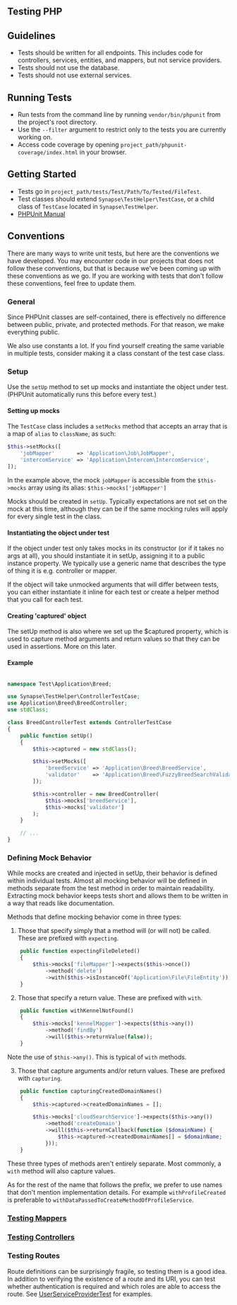 ## Testing PHP ##

## Guidelines ##
* Tests should be written for all endpoints. This includes code for controllers, services, entities, and mappers, but not service providers.
* Tests should not use the database.
* Tests should not use external services.

## Running Tests ##
* Run tests from the command line by running `vendor/bin/phpunit` from the project's root directory.
* Use the `--filter` argument to restrict only to the tests you are currently working on.
* Access code coverage by opening `project_path/phpunit-coverage/index.html` in your browser.

## Getting Started ##
* Tests go in `project_path/tests/Test/Path/To/Tested/FileTest`.
* Test classes should extend `Synapse\TestHelper\TestCase`, or a child class of `TestCase` located in `Synapse\TestHelper`.
* [PHPUnit Manual](http://phpunit.de/manual/4.0/en/index.html)

## Conventions
There are many ways to write unit tests, but here are the conventions we have developed.
You may encounter code in our projects that does not follow these conventions, but that is
because we've been coming up with these conventions as we go. If you are working with
tests that don't follow these conventions, feel free to update them.

### General

Since PHPUnit classes are self-contained, there is effectively no difference between
public, private, and protected methods. For that reason, we make everything public.

We also use constants a lot. If you find yourself creating the same variable in multiple
tests, consider making it a class constant of the test case class.

### Setup

Use the `setUp` method to set up mocks and instantiate the object under test. (PHPUnit automatically runs this before every test.)

#### Setting up mocks

The `TestCase` class includes a `setMocks` method that accepts an array that is a map of `alias` to `className`, as such:

```PHP
$this->setMocks([
    'jobMapper'       => 'Application\Job\JobMapper',
    'intercomService' => 'Application\Intercom\IntercomService',
]);
```

In the example above, the mock `jobMapper` is accessible from the `$this->mocks` array using its alias: `$this->mocks['jobMapper']`

Mocks should be created in `setUp`. Typically expectations are not set on the
mock at this time, although they can be if the same mocking rules will apply for every single test in the class.

#### Instantiating the object under test

If the object under test only takes mocks in its constructor (or if it takes no args at all), you
should instantiate it in setUp, assigning it to a public instance property. We typically use a
generic name that describes the type of thing it is e.g. controller or mapper.

If the object will take unmocked arguments that will differ between tests, you can either instantiate
it inline for each test or create a helper method that you call for each test.

#### Creating 'captured' object

The setUp method is also where we set up the $captured property, which is used to capture
method arguments and return values so that they can be used in assertions. More on this later.

#### Example

```php

namespace Test\Application\Breed;

use Synapse\TestHelper\ControllerTestCase;
use Application\Breed\BreedController;
use stdClass;

class BreedControllerTest extends ControllerTestCase
{
    public function setUp()
    {
        $this->captured = new stdClass();

        $this->setMocks([
            'breedService' => 'Application\Breed\BreedService',
            'validator'    => 'Application\Breed\FuzzyBreedSearchValidator',
        ]);

        $this->controller = new BreedController(
            $this->mocks['breedService'],
            $this->mocks['validator']
        );
    }

    // ...
}
```

### Defining Mock Behavior

While mocks are created and injected in setUp, their behavior is defined within individual tests.
Almost all mocking behavior will be defined in methods separate from the test method in order to
maintain readability. Extracting mock behavior keeps tests short and allows them to be
written in a way that reads like documentation.

Methods that define mocking behavior come in three types:

1. Those that specify simply that a method will (or will not) be called. These are prefixed with `expecting`.

```php
    public function expectingFileDeleted()
    {
        $this->mocks['fileMapper']->expects($this->once())
            ->method('delete')
            ->with($this->isInstanceOf('Application\File\FileEntity'));
    }
```

2. Those that specify a return value. These are prefixed with `with`.

```php
    public function withKennelNotFound()
    {
        $this->mocks['kennelMapper']->expects($this->any())
            ->method('findBy')
            ->will($this->returnValue(false));
    }
```

Note the use of `$this->any()`. This is typical of `with` methods.

3. Those that capture arguments and/or return values. These are prefixed with `capturing`.

```php
    public function capturingCreatedDomainNames()
    {
        $this->captured->createdDomainNames = [];

        $this->mocks['cloudSearchService']->expects($this->any())
            ->method('createDomain')
            ->will($this->returnCallback(function ($domainName) {
                $this->captured->createdDomainNames[] = $domainName;
            }));
    }
```

These three types of methods aren't entirely separate. Most commonly, a `with` method will also capture
values.

As for the rest of the name that follows the prefix, we prefer to use names that
don't mention implementation details. For example `withProfileCreated` is preferable
to `withDataPassedToCreateMethodOfProfileService`.

### [Testing Mappers](php/mappers.md)

### [Testing Controllers](php/controllers.md)

### Testing Routes

Route definitions can be surprisingly fragile, so testing them is a good idea. In addition to verifying the existence of a route and its URI, you can test whether authentication is required and which roles are
able to access the route. See [UserServiceProviderTest](https://github.com/synapsestudios/synapse-base/blob/master/tests/Test/Synapse/User/UserServiceProviderTest.php)
for examples.
